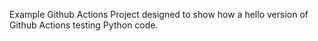 Example Github Actions Project designed to show how a hello version of Github Actions testing Python code.
